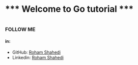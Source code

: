 #
#
# *** Welcome to Go tutorial ***
#
### FOLLOW ME 
#### in:
- GitHub: <a href="https://github.com/your-example-username">Roham Shahedi</a>
- Linkedin: <a href="https://www.linkedin.com/in/roham-shahedi">Roham Shahedi</a>